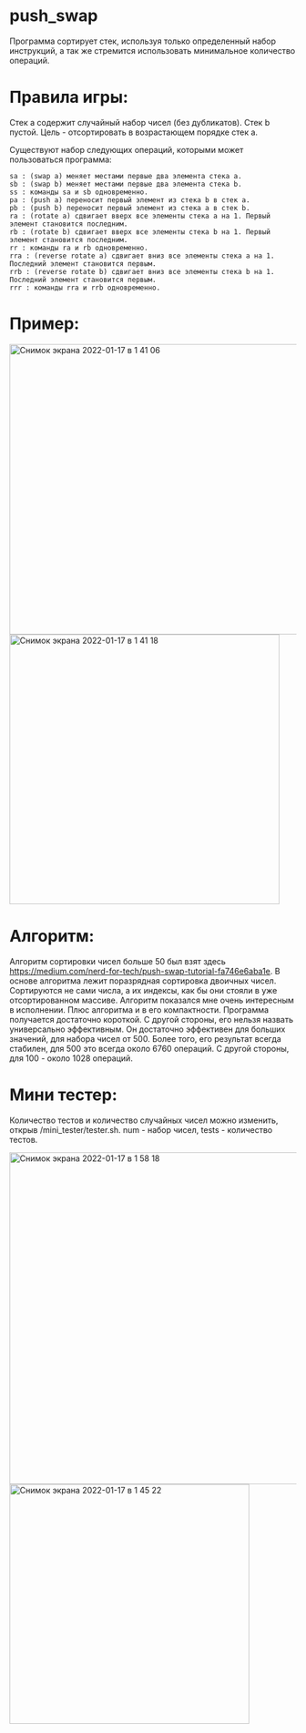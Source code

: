 # push_swap

Программа сортирует стек, используя только определенный набор инструкций, а так же стремится использовать минимальное количество операций.

# Правила игры:
Стек a содержит случайный набор чисел (без дубликатов). Стек b пустой.
Цель - отсортировать в возрастающем порядке стек a.

Существуют набор следующих операций, которыми может пользоваться программа:

	sa : (swap a) меняет местами первые два элемента стека a. 
	sb : (swap b) меняет местами первые два элемента стека b. 
	ss : команды sa и sb одновременно.
	pa : (push a) переносит первый элемент из стека b в стек a.
	pb : (push b) переносит первый элемент из стека a в стек b.
	ra : (rotate a) сдвигает вверх все элементы стека a на 1. Первый элемент становится последним.
	rb : (rotate b) сдвигает вверх все элементы стека b на 1. Первый элемент становится последним.
	rr : команды ra и rb одновременно.
	rra : (reverse rotate a) сдвигает вниз все элементы стека a на 1. Последний элемент становится первым.
	rrb : (reverse rotate b) сдвигает вниз все элементы стека b на 1. Последний элемент становится первым.
	rrr : команды rra и rrb одновременно.

# Пример:
<img width="510" alt="Снимок экрана 2022-01-17 в 1 41 06" src="https://user-images.githubusercontent.com/85027720/149682112-922557d2-8dd9-4d50-849b-e84a37d60933.png">

<img width="474" alt="Снимок экрана 2022-01-17 в 1 41 18" src="https://user-images.githubusercontent.com/85027720/149682117-e03c21cf-46ed-4f07-bfdb-c04c389123af.png">

# Алгоритм:
Алгоритм сортировки чисел больше 50 был взят здесь https://medium.com/nerd-for-tech/push-swap-tutorial-fa746e6aba1e. В основе алгоритма лежит поразрядная сортировка двоичных чисел. Сортируются не сами числа, а их индексы, как бы они стояли в уже отсортированном массиве. Алгоритм показался мне очень интересным в исполнении. Плюс алгоритма и в его компактности. Программа получается достаточно короткой. 
С другой стороны, его нельзя назвать универсально эффективным. Он достаточно эффективен для больших значений, для набора чисел от 500. Более того, его результат всегда стабилен, для 500 это всегда  около 6760 операций. С другой стороны, для 100 - около 1028 операций.

# Мини тестер:
Количество тестов и количество случайных чисел можно изменить, открыв /mini_tester/tester.sh. num - набор чисел, tests - количество тестов.

<img width="583" alt="Снимок экрана 2022-01-17 в 1 58 18" src="https://user-images.githubusercontent.com/85027720/149682092-888cd6eb-c03b-474b-8c19-9312f24f4360.png">

<img width="421" alt="Снимок экрана 2022-01-17 в 1 45 22" src="https://user-images.githubusercontent.com/85027720/149682104-55560edb-6cc1-42d8-9472-bfbb08d32ce7.png">

